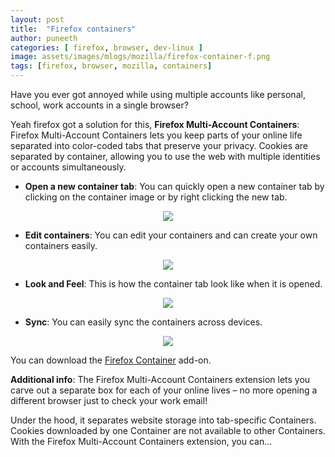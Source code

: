 ```yaml
---
layout: post
title:  "Firefox containers"
author: puneeth
categories: [ firefox, browser, dev-linux ]
image: assets/images/mlogs/mozilla/firefox-container-f.png
tags: [firefox, browser, mozilla, containers]
---
```


Have you ever got annoyed while using multiple accounts like personal, school, work accounts in a single browser?

Yeah firefox got a solution for this,
**Firefox Multi-Account Containers**: Firefox Multi-Account Containers lets you keep parts of your online life separated into color-coded tabs that preserve your privacy. Cookies are separated by container, allowing you to use the web with multiple identities or accounts simultaneously.

+ **Open a new container tab**:
You can quickly open a new container tab by clicking on the container image or by right clicking the new tab.
<p align="center">
  <img src="{{site.baseurl}}/assets/images/mlogs/mozilla/firefox-container-1.png">
</p>

+ **Edit containers**:
You can edit your containers and can create your own containers easily.
<p align="center">
  <img src="{{site.baseurl}}/assets/images/mlogs/mozilla/firefox-container-t.jpg">
</p>

+ **Look and Feel**:
This is how the container tab look like when it is opened.
<p align="center">
  <img src="{{site.baseurl}}/assets/images/mlogs/mozilla/firefox-container-3.png">
</p>

+ **Sync**:
You can easily sync the containers across devices.
<p align="center">
  <img src="{{site.baseurl}}/assets/images/mlogs/mozilla/firefox-container-sync.png">
</p>

You can download the [Firefox Container](https://addons.mozilla.org/en-US/firefox/addon/multi-account-containers/) add-on.

**Additional info**:
The Firefox Multi-Account Containers extension lets you carve out a separate box for each of your online lives – no more opening a different browser just to check your work email!

Under the hood, it separates website storage into tab-specific Containers. Cookies downloaded by one Container are not available to other Containers. With the Firefox Multi-Account Containers extension, you can...
